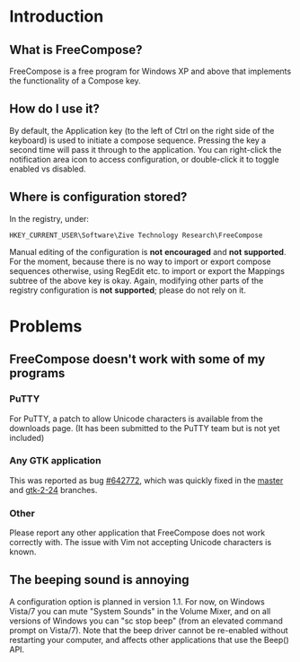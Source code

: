 # Introduction #
## What is Free​Compose? ##
Free​Compose is a free program for Windows XP and above that implements the functionality of a Compose key.

## How do I use it? ##
By default, the Application key (to the left of Ctrl on the right side of the keyboard) is used to initiate a compose sequence. Pressing the key a second time will pass it through to the application. You can right-click the notification area icon to access configuration, or double-click it to toggle enabled vs disabled.

## Where is configuration stored? ##
In the registry, under:
```
HKEY_CURRENT_USER\Software\Zive Technology Research\FreeCompose
```
Manual editing of the configuration is **not** **encouraged** and **not** **supported**. For the moment, because there is no way to import or export compose sequences otherwise, using Reg​Edit etc. to import or export the Mappings subtree of the above key is okay. Again, modifying other parts of the registry configuration is **not** **supported**; please do not rely on it.

# Problems #
## Free​Compose doesn't work with some of my programs ##
### PuTTY ###
For PuTTY, a patch to allow Unicode characters is available from the downloads page. (It has been submitted to the PuTTY team but is not yet included)

### Any GTK application ###
This was reported as bug [#642772](https://bugzilla.gnome.org/show_bug.cgi?id=642772), which was quickly fixed in the [master](http://git.gnome.org/browse/gtk+/commit/?id=8e6932f46ef1e1369dff48ed9cccae2c8de6aa17) and [gtk-2-24](http://git.gnome.org/browse/gtk+/commit/?h=gtk-2-24&id=af9174693198d8263df8b20dc32a869a3b57d222) branches.

### Other ###
Please report any other application that Free​Compose does not work correctly with. The issue with Vim not accepting Unicode characters is known.

## The beeping sound is annoying ##
A configuration option is planned in version 1.1. For now, on Windows Vista/7 you can mute "System Sounds" in the Volume Mixer, and on all versions of Windows you can "sc stop beep" (from an elevated command prompt on Vista/7). Note that the beep driver cannot be re-enabled without restarting your computer, and affects other applications that use the Beep() API.